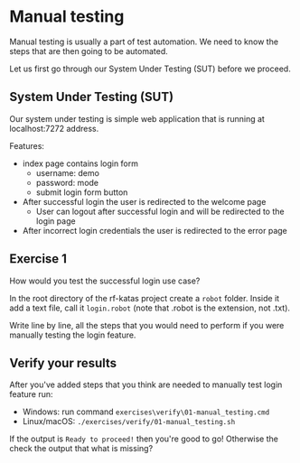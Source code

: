# Manual testing

Manual testing is usually a part of test automation. We need to know the steps that are then going to be automated.

Let us first go through our System Under Testing (SUT) before we proceed.

## System Under Testing (SUT)

Our system under testing is simple web application that is running at localhost:7272 address.

Features:
  - index page contains login form
    - username: demo
    - password: mode
    - submit login form button
  - After successful login the user is redirected to the welcome page
    - User can logout after successful login and will be redirected to the login page
  - After incorrect login credentials the user is redirected to the error page

## Exercise 1

How would you test the successful login use case?

In the root directory of the rf-katas project create a `robot` folder. Inside it add a text file, call it `login.robot` (note that .robot is the extension, not .txt).

Write line by line, all the steps that you would need to perform if you were manually testing the login feature.

## Verify your results

After you've added steps that you think are needed to manually test login feature run:

  - Windows: run command `exercises\verify\01-manual_testing.cmd`
  - Linux/macOS: `./exercises/verify/01-manual_testing.sh`

If the output is `Ready to proceed!` then you're good to go! Otherwise the check the output that what is missing?
